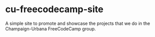 # cu-freecodecamp-site
A simple site to promote and showcase the projects that we do in the Champaign-Urbana FreeCodeCamp group.

